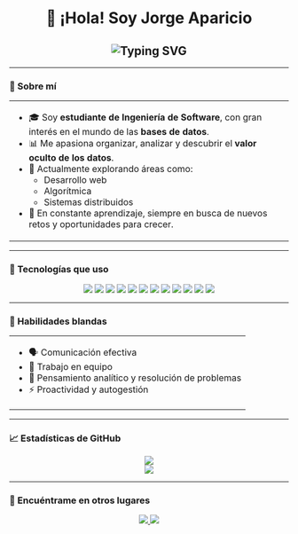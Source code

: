 <h1 align="center">
  👋 ¡Hola! Soy Jorge Aparicio
</h1>

<h2 align="center">
  <img src="https://readme-typing-svg.herokuapp.com?font=Fira+Code&weight=600&size=22&duration=2000&pause=1000&color=7C3AED&center=true&vCenter=true&width=500&lines=Estudiante+de+Ingenier%C3%ADa+de+Software" alt="Typing SVG" />
</h2>

---

### 🧠 Sobre mí

<table>
  <tr>
    <td>
      <ul>
        <li>🎓 Soy <strong>estudiante de Ingeniería de Software</strong>, con gran interés en el mundo de las <strong>bases de datos</strong>.</li>
        <li>📊 Me apasiona organizar, analizar y descubrir el <strong>valor oculto de los datos</strong>.</li>
        <li>🌱 Actualmente explorando áreas como:
          <ul>
            <li>Desarrollo web</li>
            <li>Algorítmica</li>
            <li>Sistemas distribuidos</li>
          </ul>
        </li>
        <li>🚀 En constante aprendizaje, siempre en busca de nuevos retos y oportunidades para crecer.</li>
      </ul>
    </td>
  </tr>
</table>

---

### 🚀 Tecnologías que uso

<div align="center">
  
<img src="https://img.shields.io/badge/C++-00599C?style=for-the-badge&logo=cplusplus&logoColor=white" />
<img src="https://img.shields.io/badge/JavaScript-F7DF1E?style=for-the-badge&logo=javascript&logoColor=black" />
<img src="https://img.shields.io/badge/HTML5-E34F26?style=for-the-badge&logo=html5&logoColor=white" />
<img src="https://img.shields.io/badge/CSS3-1572B6?style=for-the-badge&logo=css3&logoColor=white" />
<img src="https://img.shields.io/badge/Tailwind_CSS-38B2AC?style=for-the-badge&logo=tailwind-css&logoColor=white" />
<img src="https://img.shields.io/badge/MySQL-4479A1?style=for-the-badge&logo=mysql&logoColor=white" />
<img src="https://img.shields.io/badge/SQL_Server-CC2927?style=for-the-badge&logo=microsoftsqlserver&logoColor=white" />
<img src="https://img.shields.io/badge/MongoDB-47A248?style=for-the-badge&logo=mongodb&logoColor=white" />
<img src="https://img.shields.io/badge/Oracle-F80000?style=for-the-badge&logo=oracle&logoColor=white" />
<img src="https://img.shields.io/badge/Power%20BI-F2C811?style=for-the-badge&logo=powerbi&logoColor=black" />
<img src="https://img.shields.io/badge/Arduino-00979D?style=for-the-badge&logo=arduino&logoColor=white" />
<img src="https://img.shields.io/badge/VS_Code-007ACC?style=for-the-badge&logo=visual-studio-code&logoColor=white" />

</div>

---

### 🧰 Habilidades blandas

<table>
  <tr>
    <td>
      <ul>
        <li>🗣️ Comunicación efectiva</li>
        <li>👥 Trabajo en equipo</li>
        <li>🧩 Pensamiento analítico y resolución de problemas</li>
        <li>⚡ Proactividad y autogestión</li>
      </ul>
    </td>
  </tr>
</table>

---

### 📈 Estadísticas de GitHub

<div align="center">
  <img src="https://github-readme-stats.vercel.app/api?username=Japaricio2004&show_icons=true&theme=tokyonight&border_radius=10&custom_title=Estadísticas+de+Jorge" />
  <br />
  <img src="https://github-readme-streak-stats.herokuapp.com?user=Japaricio2004&theme=tokyonight&date_format=M%20j%5B%2C%20Y%5D&fire=F97316&sideNums=7C3AED" />
</div>

---

### 🔗 Encuéntrame en otros lugares

<div align="center">
  <a href="https://www.linkedin.com/in/jorge-luis-aparicio-alvarez-485277211/">
    <img src="https://img.shields.io/badge/LinkedIn-%230077B5?style=for-the-badge&logo=linkedin&logoColor=white" />
  </a>
  <a href="https://www.instagram.com/jorge_luis_aparicio123/">
    <img src="https://img.shields.io/badge/Instagram-%23E4405F?style=for-the-badge&logo=instagram&logoColor=white" />
  </a>
</div>
